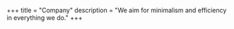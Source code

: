 +++
title = "Company"
description = "We aim for minimalism and efficiency in everything we do."
+++

